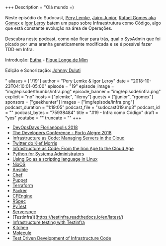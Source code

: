 +++
Description = "Olá mundo =)<br/><br/> Neste episódio do Sudocast, [Pery Lemke](https://www.twitter.com/perylemke), [Jairo Junior](https://jairojunior.github.io/), [Rafael Gomes aka Gomex](https://twitter.com/gomex) e [Igor Leroy](https://twitter.com/lerrua) batem um papo sobre Infraestrutura como Código, algo que está constante evolução na área de Operações. <br/><br/> Descubra neste podcast, como não ficar para trás, qual o SysAdmin que foi picado por uma aranha geneticamente modificada e se é possível fazer TDD em Infra. <br/><br/> Introdução: [Eutha](https://www.facebook.com/euthahc/) - [Fique Longe de Mim](https://www.youtube.com/watch?v=5mYX9DbCpSk) <br/><br/> Edição e Sonorização: [Johnny Duluti](https://www.youtube.com/ferraduravideo) <br/><br/>"
aliases = ["/19"]
author = "Pery Lemke & Igor Leroy"
date = "2018-10-23T04:10:01-05:00"
episode = "19"
episode_image = "img/episode/thumbs/infra.png"
episode_banner = "img/episode/infra.png"
explicit = "no"
hosts = ["plemke", "ileroy"]
guests = ["jjunior", "rgomex"]
sponsors = ["geekhunter"]
images = ["img/episode/infra.png"]
podcast_duration = "1:19:05"
podcast_file = "sudocast019.mp3"
podcast_id = ""
podcast_bytes = "75938484"
title = "#19 - Infra como Código"
draft = "yes"
youtube = ""
truncate = ""
+++
* [DevOpsDays Florianópolis 2018](https://www.sympla.com.br/devopsdays-florianopolis---2018__356131)
* [The Developers Conference - Porto Alegre 2018](http://www.thedevelopersconference.com.br/tdc/2018/index.html)
* [Infrastructure as Code: Managing Servers in the Cloud](https://www.amazon.com/Infrastructure-Code-Managing-Servers-Cloud/dp/1491924357)
* [Twitter do Kief Morris](https://twitter.com/kief)
* [Infrastructure as Code: From the Iron Age to the Cloud Age](https://www.thoughtworks.com/pt/insights/blog/infrastructure-code-iron-age-cloud-age)
* [Python for Systema Administrators](https://python-for-system-administrators.readthedocs.io/en/latest/)
* [Using Go as a scripting language in Linux](https://blog.cloudflare.com/using-go-as-a-scripting-language-in-linux/)
* [NixOS](https://nixos.org/)
* [Ansible](https://www.ansible.com/)
* [Chef](https://www.chef.io/chef/)
* [Puppet](https://puppet.com/)
* [Terraform](https://www.terraform.io/)
* [Packer](https://www.packer.io/intro/)
* [CFEngine](https://cfengine.com/)
* [RSpec](http://rspec.info/)
* [PyTest](https://docs.pytest.org/en/latest/)
* [Serverspec](https://serverspec.org/)
* [Testinfra])(https://testinfra.readthedocs.io/en/latest/)
* [Infrastructure testing with Testinfra](https://philpep.org/blog/infrastructure-testing-with-testinfra)
* [Kitchen](https://kitchen.ci/)
* [Molecule](https://molecule.readthedocs.io/en/latest/)
* [Test Driven Development of Infrastructure Code](https://blog.unif.io/test-driven-development-of-infrastructure-code-9146d3d6c780)
